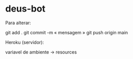 # deus-bot

Para alterar:

git add .
git commit -m « mensagem »
git push origin main


Heroku (servidor):

variavel de ambiente -> resources